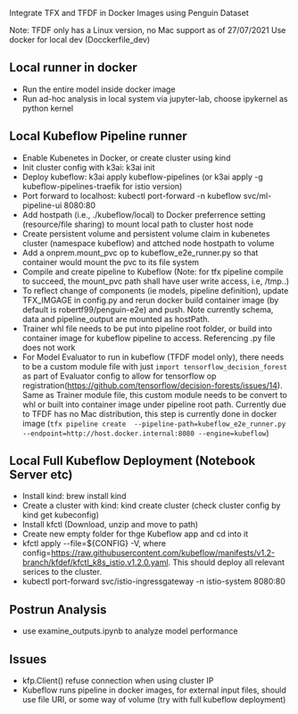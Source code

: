 Integrate TFX and TFDF in Docker Images using Penguin Dataset

Note:
TFDF only has a Linux version, no Mac support as of 27/07/2021
Use docker for local dev (Docckerfile_dev)

## Local runner in docker
- Run the entire model inside docker image
- Run ad-hoc analysis in local system via jupyter-lab, choose ipykernel as python kernel

## Local Kubeflow Pipeline runner
- Enable Kubenetes in Docker, or create cluster using kind
- Init cluster config with k3ai: k3ai init
- Deploy kubeflow: k3ai apply kubeflow-pipelines (or k3ai apply -g kubeflow-pipelines-traefik for istio version)
- Port forward to localhost: kubectl port-forward -n kubeflow svc/ml-pipeline-ui 8080:80
- Add hostpath (i.e., ./kubeflow/local) to Docker preferrence setting (resource/file sharing) to mount local path to cluster host node
- Create persistent volume and persistent volume claim in kubenetes cluster (namespace kubeflow) and attched node hostpath to volume
- Add a onprem.mount_pvc op to kubeflow_e2e_runner.py so that container would mount the pvc to its file system
- Compile and create pipeline to Kubeflow (Note: for tfx pipeline compile to succeed, the mount_pvc path shall have user write access, i.e, /tmp..)
- To reflect change of components (ie models, pipeline definition), update TFX_IMGAGE in config.py and rerun docker build container image (by default is robertf99/penguin-e2e) and push. Note currently schema, data and pipeline_output are mounted as hostPath.
- Trainer whl file needs to be put into pipeline root folder, or build into container image for kubeflow pipeline to access. Referencing .py file does not work
- For Model Evaluator to run in kubeflow (TFDF model only), there needs to be a custom module file with just `import tensorflow_decision_forest` as part of Evaluator config to allow for tensorflow op registration(https://github.com/tensorflow/decision-forests/issues/14). Same as Trainer module file, this custom module needs to be convert to whl or built into container image under pipeline root path. Currently due to TFDF has no Mac distribution, this step is currently done in docker image (`tfx pipeline create  --pipeline-path=kubeflow_e2e_runner.py --endpoint=http://host.docker.internal:8080 --engine=kubeflow`)

## Local Full Kubeflow Deployment (Notebook Server etc)
- Install kind: brew install kind
- Create a cluster with kind: kind create cluster (check cluster config by kind get kubeconfig)
- Install kfctl (Download, unzip and move to path)
- Create new empty folder for thge Kubeflow app and cd into it
- kfctl apply --file=${CONFIG} -V, where config=https://raw.githubusercontent.com/kubeflow/manifests/v1.2-branch/kfdef/kfctl_k8s_istio.v1.2.0.yaml. This should deploy all relevant serices to the cluster.
- kubectl port-forward svc/istio-ingressgateway -n istio-system 8080:80

## Postrun Analysis
- use examine_outputs.ipynb to analyze model performance
## Issues
- kfp.Client() refuse connection when using cluster IP
- Kubeflow runs pipeline in docker images, for external input files, should use file URI, or some way of volume (try with full kubeflow deployment)